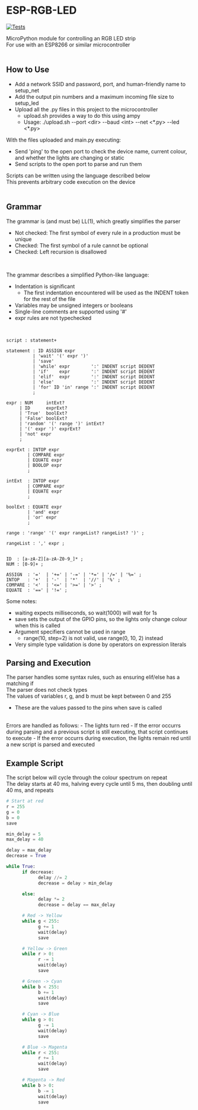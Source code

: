 # ESP-RGB-LED
[![Tests](https://github.com/Sean-AP/ESP-RGB-LED/actions/workflows/main.yml/badge.svg)](https://github.com/Sean-AP/ESP-RGB-LED/actions/workflows/main.yml)

MicroPython module for controlling an RGB LED strip <br>
For use with an ESP8266 or similar microcontroller <br>
<br>

## How to Use
- Add a network SSID and password, port, and human-friendly name to setup_net
- Add the output pin numbers and a maximum incoming file size to setup_led
- Upload all the .py files in this project to the microcontroller
  - upload.sh provides a way to do this using ampy
  - Usage: ./upload.sh --port \<dir> --baud \<int> --net \<\*.py> --led \<\*.py> 

With the files uploaded and main.py executing:
- Send 'ping' to the open port to check the device name, current colour, and whether the lights are changing or static
- Send scripts to the open port to parse and run them

Scripts can be written using the language described below <br>
This prevents arbitrary code execution on the device <br>
<br>

## Grammar
The grammar is (and must be) LL(1), which greatly simplifies the parser
- Not checked: The first symbol of every rule in a production must be unique
- Checked: The first symbol of a rule cannot be optional
- Checked: Left recursion is disallowed
<br>

The grammar describes a simplified Python-like language:
- Indentation is significant 
  - The first indentation encountered will be used as the INDENT token for the rest of the file
- Variables may be unsigned integers or booleans
- Single-line comments are supported using '#'
- expr rules are not typechecked
<br>

```
script : statement+

statement : ID ASSIGN expr
          | 'wait' '(' expr ')'
          | 'save'
          | 'while' expr        ':' INDENT script DEDENT
          | 'if'    expr        ':' INDENT script DEDENT
          | 'elif'  expr        ':' INDENT script DEDENT
          | 'else'              ':' INDENT script DEDENT
          | 'for' ID 'in' range ':' INDENT script DEDENT
          ;

expr : NUM     intExt?
     | ID      exprExt?
     | 'True'  boolExt?
     | 'False' boolExt?
     | 'random' '(' range ')' intExt?
     | '(' expr ')' exprExt?
     | 'not' expr
     ;

exprExt : INTOP expr
        | COMPARE expr
        | EQUATE expr
        | BOOLOP expr
        ;

intExt  : INTOP expr
        | COMPARE expr
        | EQUATE expr
        ;

boolExt : EQUATE expr
        | 'and' expr
        | 'or' expr
        ;

range : 'range' '(' expr rangeList? rangeList? ')' ;

rangeList : ',' expr ;


ID  : [a-zA-Z][a-zA-Z0-9_]* ;
NUM : [0-9]+ ;

ASSIGN  : '='  | '+=' | '-=' | '*=' | '/=' | '%=' ;
INTOP   : '+'  | '-'  | '*'  | '//' | '%' ;
COMPARE : '<'  | '<=' | '>=' | '>' ; 
EQUATE  : '==' | '!=' ;
```

Some notes:
- waiting expects milliseconds, so wait(1000) will wait for 1s
- save sets the output of the GPIO pins, so the lights only change colour when this is called
- Argument specifiers cannot be used in range
  - range(10, step=2) is not valid, use range(0, 10, 2) instead
- Very simple type validation is done by operators on expression literals 

## Parsing and Execution
The parser handles some syntax rules, such as ensuring elif/else has a matching if <br>
The parser does not check types <br>
The values of variables r, g, and b must be kept between 0 and 255 
- These are the values passed to the pins when save is called 
<br>
Errors are handled as follows:
- The lights turn red
- If the error occurrs during parsing and a previous script is still executing, that script continues to execute
- If the error occurrs during execution, the lights remain red until a new script is parsed and executed
<br>

## Example Script
The script below will cycle through the colour spectrum on repeat <br>
The delay starts at 40 ms, halving every cycle until 5 ms, then doubling until 40 ms, and repeats <br>

```python
# Start at red
r = 255
g = 0
b = 0
save

min_delay = 5
max_delay = 40

delay = max_delay
decrease = True

while True:
      if decrease:
            delay //= 2
            decrease = delay > min_delay

      else:
            delay *= 2
            decrease = delay == max_delay

      # Red -> Yellow
      while g < 255:
            g += 1
            wait(delay)
            save

      # Yellow -> Green
      while r > 0:
            r -= 1
            wait(delay)
            save

      # Green -> Cyan
      while b < 255:
            b += 1
            wait(delay)
            save

      # Cyan -> Blue
      while g > 0:
            g -= 1
            wait(delay)
            save

      # Blue -> Magenta
      while r < 255:
            r += 1
            wait(delay)
            save

      # Magenta -> Red
      while b > 0:
            b -= 1
            wait(delay)
            save
```